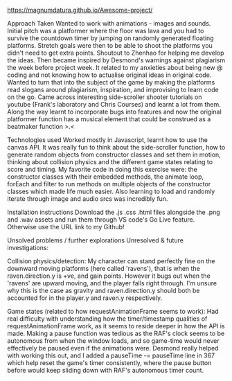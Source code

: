https://magnumdatura.github.io/Awesome-project/

Approach Taken
Wanted to work with animations - images and sounds. Initial pitch was a platformer where the floor was lava and you had to survive the countdown timer by jumping on randomly generated floating platforms. Stretch goals were then to be able to shoot the platforms you didn't need to get extra points. Shoutout to Zhenhao for helping me develop the ideas. Then became inspired by Desmond's warnings against plagiarism the week before project week. It related to my anxieties about being new @ coding and not knowing how to actualise original ideas in original code. Wanted to turn that into the subject of the game by making the platforms read slogans around plagiarism, inspiration, and improvising to learn code on the go. Came across interesting side-scroller shooter tutorials on youtube (Frank's laboratory and Chris Courses) and learnt a lot from them. Along the way learnt to incorporate bugs into features and now the original platformer function has a musical element that could be construed as a beatmaker function >.<

Technologies used
Worked mostly in Javascript, learnt how to use the canvas API. It was really fun to think about the side-scroller function, how to generate random objects from constructor classes and set them in motion, thinking about collision physics and the different game states relating to score and timing. My favorite code in doing this exercise were: the constructor classes with their embedded methods, the animate loop, forEach and filter to run methods on multiple objects of the constructor classes which made life much easier. Also learning to load and randomly iterate through image and audio srcs was incredibly fun.

Installation instructions
Download the .js .css .html files alongside the .png and .wav assets and run them through VS code's Go Live feature. Otherwise use the URL link to my Github!

Unsolved problems / further explorations
Unresolved & future investigations:

Collision physics/detection:
My character can stand perfectly fine on the downward moving platforms (here called 'ravens'), that is when the raven.direction.y is +ve, and gain points. However it bugs out when the 'ravens' are upward moving, and the player falls right through. I'm unsure why this is the case as gravity and raven.direction.y should both be accounted for in the player.y and raven.y respectively.

Game states (related to how requestAnimationFrame seems to work):
Had real difficulty with understanding how the timer/timestamp qualities of requestAnimationFrame work, as it seems to reside deeper in how the API is made. Making a pause function was tedious as the RAF's clock seems to be autonomous from when the window loads, and so game-time would never effectively be paused even if the animations were. Desmond really helped with working this out, and I added a pauseTime -= pauseTime line in 367 which help reset the game's timer consistently, where the pause button before would keep sliding down with RAF's autonomous timer count.
